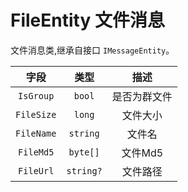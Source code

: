 # FileEntity 文件消息

文件消息类,继承自接口 `IMessageEntity`。

|   字段   |  类型   |     描述     |
| :------: | :-----: | :----------: |
| `IsGroup`  |  `bool`   | 是否为群文件 |
| `FileSize` |  `long`   |   文件大小   |
| `FileName` | `string`  |    文件名    |
| `FileMd5`  | `byte[]`  |   文件Md5    |
| `FileUrl`  | `string?` |   文件路径   |
